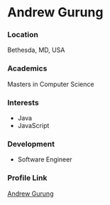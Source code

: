 # Andrew Gurung

### Location

Bethesda, MD, USA

### Academics

Masters in Computer Science

### Interests

- Java
- JavaScript

### Development

- Software Engineer


### Profile Link

[Andrew Gurung](https://github.com/andrewgurung)
